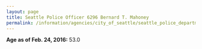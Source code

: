 ```yaml
---
layout: page
title: Seattle Police Officer 6296 Bernard T. Mahoney
permalink: /information/agencies/city_of_seattle/seattle_police_department/copbook/6296/
---
```


**Age as of Feb. 24, 2016:** 53.0
